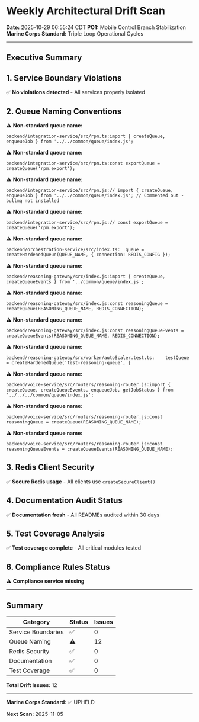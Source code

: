 # Weekly Architectural Drift Scan
**Date:** 2025-10-29 06:55:24 CDT
**PO1:** Mobile Control Branch Stabilization
**Marine Corps Standard:** Triple Loop Operational Cycles

---

## Executive Summary

## 1. Service Boundary Violations

✅ **No violations detected** - All services properly isolated

## 2. Queue Naming Conventions

⚠️ **Non-standard queue name:**
```
backend/integration-service/src/rpm.ts:import { createQueue, enqueueJob } from '../../common/queue/index.js';
```

⚠️ **Non-standard queue name:**
```
backend/integration-service/src/rpm.ts:const exportQueue = createQueue('rpm.export');
```

⚠️ **Non-standard queue name:**
```
backend/integration-service/src/rpm.js:// import { createQueue, enqueueJob } from '../../common/queue/index.js'; // Commented out - bullmq not installed
```

⚠️ **Non-standard queue name:**
```
backend/integration-service/src/rpm.js:// const exportQueue = createQueue('rpm.export');
```

⚠️ **Non-standard queue name:**
```
backend/orchestration-service/src/index.ts:  queue = createHardenedQueue(QUEUE_NAME, { connection: REDIS_CONFIG });
```

⚠️ **Non-standard queue name:**
```
backend/reasoning-gateway/src/index.js:import { createQueue, createQueueEvents } from '../common/queue/index.js';
```

⚠️ **Non-standard queue name:**
```
backend/reasoning-gateway/src/index.js:const reasoningQueue = createQueue(REASONING_QUEUE_NAME, REDIS_CONNECTION);
```

⚠️ **Non-standard queue name:**
```
backend/reasoning-gateway/src/index.js:const reasoningQueueEvents = createQueueEvents(REASONING_QUEUE_NAME, REDIS_CONNECTION);
```

⚠️ **Non-standard queue name:**
```
backend/reasoning-gateway/src/worker/autoScaler.test.ts:    testQueue = createHardenedQueue('test-reasoning-queue', {
```

⚠️ **Non-standard queue name:**
```
backend/voice-service/src/routers/reasoning-router.js:import { createQueue, createQueueEvents, enqueueJob, getJobStatus } from '../../../common/queue/index.js';
```

⚠️ **Non-standard queue name:**
```
backend/voice-service/src/routers/reasoning-router.js:const reasoningQueue = createQueue(REASONING_QUEUE_NAME);
```

⚠️ **Non-standard queue name:**
```
backend/voice-service/src/routers/reasoning-router.js:const reasoningQueueEvents = createQueueEvents(REASONING_QUEUE_NAME);
```

## 3. Redis Client Security

✅ **Secure Redis usage** - All clients use `createSecureClient()`

## 4. Documentation Audit Status

✅ **Documentation fresh** - All READMEs audited within 30 days

## 5. Test Coverage Analysis

✅ **Test coverage complete** - All critical modules tested

## 6. Compliance Rules Status

⚠️ **Compliance service missing**


---

## Summary

| Category | Status | Issues |
|----------|--------|--------|
| Service Boundaries | ✅ | 0 |
| Queue Naming | ⚠️ | 12 |
| Redis Security | ✅ | 0 |
| Documentation | ✅ | 0 |
| Test Coverage | ✅ | 0 |

**Total Drift Issues:** 12

---

**Marine Corps Standard:** ✅ UPHELD

**Next Scan:** 2025-11-05

